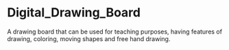 # Digital_Drawing_Board
A drawing board that can be used for teaching purposes, having features of drawing, coloring, moving shapes and free hand drawing.
